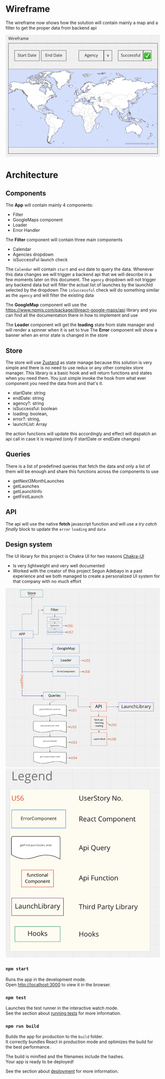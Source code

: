 # Wireframe

The wireframe now shows how the solution will contain mainly a map and a filter to get the proper data from backend api

<img src="/src/docs/wireframe.png" alt="wireframe" title="Wireframe">

# Architecture

## Components
The **App** will contain mainly 4 components:
- Filter
- GoogleMaps component
- Loader
- Error Handler

The **Filter** component will contain three main components
- Calendar
- Agencies dropdown
- isSuccessFul launch check

The `Calendar` will contain `start` and `end` date to query the data. Whenever this data changes we will trigger a backend api that we will describe in a few moments later on this document.
The `agency` dropdown will not trigger any backend data but will filter the actual list of launches by the launchId selected by the dropdown
The `isSuccessful` check will do something similar as the `agency` and will filter the existing data

The **GoogleMap** component will use the https://www.npmjs.com/package/@react-google-maps/api library and you can find all the documentation there in how to implement and use

The **Loader** component will get the **loading** state from state manager and will render a spinner when it is set to true 
The **Error** component will show a banner when an error state is changed in the store

## Store

The store will use [Zustand](https://github.com/pmndrs/zustand) as state manage because this solution is very simple and there is no need to use redux or any other complex store manager. This library is a basic hook and will return functions and states when you need them. You just simple invoke the hook from what ever component you need the data from and that's it.

- startDate: string 
- endDate: string 
- agency?: string 
- isSuccessful: boolean 
- loading: boolean, 
- error?: string, 
- launchList: Array<any>

the action functions will update this accordingly and effect will dispatch an api call in case it is required (only if startDate or endDate changes)

## Queries

There is a list of predefined queries that fetch the data and only a list of them will be enough and share this functions across the components to use

- getNext3MonthLaunches
- getLaunches
- getLaunchInfo
- getFirstLaunch

## API

The api will use the native **fetch** javascript function and will use a _try_ _catch_ _finally_ block to update the `error` `loading` and `data`

## Design system

The UI library for this project is Chakra UI for two reasons [Chakra-UI](https://chakra-ui.com/)
- Is very lightweight and very well documented
- Worked with the creator of this project Segun Adebayo in a past experience and we both managed to create a personalized UI system for that company with no much effort

<img src="/src/docs/architecture.png" alt="architecture" title="Architecture">
<img src="/src/docs/legend.png" alt="legend" title="Legend">

### `npm start`

Runs the app in the development mode.\
Open [http://localhost:3000](http://localhost:3000) to view it in the browser.

### `npm test`

Launches the test runner in the interactive watch mode.\
See the section about [running tests](https://facebook.github.io/create-react-app/docs/running-tests) for more information.

### `npm run build`

Builds the app for production to the `build` folder.\
It correctly bundles React in production mode and optimizes the build for the best performance.

The build is minified and the filenames include the hashes.\
Your app is ready to be deployed!

See the section about [deployment](https://facebook.github.io/create-react-app/docs/deployment) for more information.
